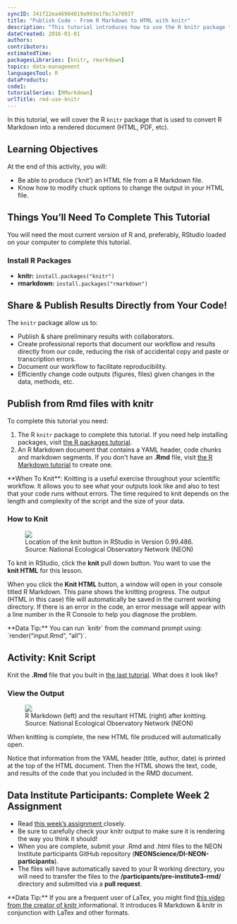 ```yaml
---
syncID: 341f22ea46904019a993e1fbc7a70937
title: "Publish Code - From R Markdown to HTML with knitr"
description: "This tutorial introduces how to use the R knitr package to publish from R Markdown files to HTML (or other) file format."
dateCreated: 2016-01-01
authors:
contributors:
estimatedTime:
packagesLibraries: [knitr, rmarkdown]
topics: data-management
languagesTool: R
dataProducts:
code1: 
tutorialSeries: [RMarkdown]
urlTitle: rmd-use-knitr
---
```


In this tutorial, we will cover the R `knitr` package that is used to convert
R Markdown into a rendered document (HTML, PDF, etc).

<div id="ds-objectives" markdown="1">

## Learning Objectives

At the end of this activity, you will:

* Be able to produce (‘knit’) an HTML file from a R Markdown file.
* Know how to modify chuck options to change the output in your HTML file.

## Things You’ll Need To Complete This Tutorial

You will need the most current version of R and, preferably, RStudio loaded on
your computer to complete this tutorial.

### Install R Packages

* **knitr:** `install.packages("knitr")`
* **rmarkdown:** `install.packages("rmarkdown")`
</div>

## Share & Publish Results Directly from Your Code!

The `knitr` package allow us to:

* Publish & share preliminary results with collaborators.
* Create professional reports that document our workflow and results directly
from our code, reducing the risk of accidental copy and paste or transcription errors.
* Document our workflow to facilitate reproducibility.
* Efficiently change code outputs (figures, files) given changes in the data, methods, etc.

## Publish from Rmd files with knitr

To complete this tutorial you need:

1. The R `knitr` package to complete this tutorial. If you need help installing 
packages, visit
<a href="https://www.neonscience.org/packages-in-r" target="_blank"> the R packages tutorial</a>.  
2. An R Markdown document that contains a YAML header, code chunks and markdown
segments. If you don't have an **.Rmd** file, visit
<a href="https://www.neonscience.org/rmd-code-intro" target="_blank"> the R Markdown tutorial</a> to create one.

<div id="ds-dataTip" markdown="1">
<i class="fa fa-star"></i>**When To Knit**: Knitting is a useful exercise
throughout your scientific workflow. It allows you to see what your outputs
look like and also to test that your code runs without errors.
The time required to knit depends on the length and complexity of the script
and the size of your data.
</div>

### How to Knit

<figure>
	<a href="https://raw.githubusercontent.com/NEONScience/NEON-Data-Skills/dev-aten/graphics/reproducible-science/KnitButton-screenshot.png">
	<img src="https://raw.githubusercontent.com/NEONScience/NEON-Data-Skills/dev-aten/graphics/reproducible-science/KnitButton-screenshot.png"></a>
	<figcaption> Location of the knit button in RStudio in Version 0.99.486.
	Source: National Ecological Observatory Network (NEON)
	</figcaption>
</figure>

To knit in RStudio, click the **knit** pull down button. You want to use the  
**knit HTML** for this lesson.

When you click the **Knit HTML** button, a  window will open in your console 
titled R Markdown. This
pane shows the knitting progress. The output (HTML in this case) file will
automatically be saved in the current working directory. If there is an error
in the code, an error message will appear with a line number in the R Console
to help you diagnose the problem.

<div id="ds-dataTip" markdown="1">
<i class="fa fa-star"></i> **Data Tip:** You can run `knitr` from the command prompt
using: `render(“input.Rmd”, “all”)`.
</div>

<div id="ds-challenge" markdown="1">

## Activity: Knit Script

Knit the **.Rmd** file that you built in
<a href="https://www.neonscience.org/rmd-code-intro" target="_blank">the last tutorial</a>.
What does it look like?
</div>

### View the Output

<figure>
	<a href="https://raw.githubusercontent.com/NEONScience/NEON-Data-Skills/dev-aten/graphics/reproducible-science/Rmd-screenshot-html.png">
	<img src="https://raw.githubusercontent.com/NEONScience/NEON-Data-Skills/dev-aten/graphics/reproducible-science/Rmd-screenshot-html.png"></a>
	<figcaption> R Markdown (left) and the resultant HTML (right) after knitting.
	Source: National Ecological Observatory Network (NEON)
	</figcaption>
</figure>

When knitting is complete, the new HTML file produced will automatically open.

Notice that information from the YAML header (title, author, date) is printed
at the top of the HTML document. Then the HTML shows the text, code, and
results of the code that you included in the RMD document.

<div id="ds-challenge" markdown="1">

## Data Institute Participants: Complete Week 2 Assignment

* Read 
<a href="https://www.neonscience.org/di-rmd-activity" target="_blank"> this week’s assignment </a>
closely.
* Be sure to carefully check your knitr output to make sure it is rendering the
way you think it should!
* When you are complete, submit your .Rmd and .html files to the 
NEON Institute participants GitHub repository 
(**NEONScience/DI-NEON-participants**). 
* The files will have automatically saved to your R working directory, you will 
need to transfer the files to the **/participants/pre-institute3-rmd/** 
directory and submitted via a **pull request**.

</div>

<div id="ds-dataTip" markdown="1">
<i class="fa fa-star"></i> **Data Tip:** If you are a frequent user of LaTex,
you might find
<a href="http://cdn.screenr.com/video/8352c25b-7324-4134-970b-b7c427381adb.mp4" target="_blank">this video from the creator of knitr </a>
informational. It introduces R Markdown & knitr in conjunction with LaTex and
other formats.
</div>
